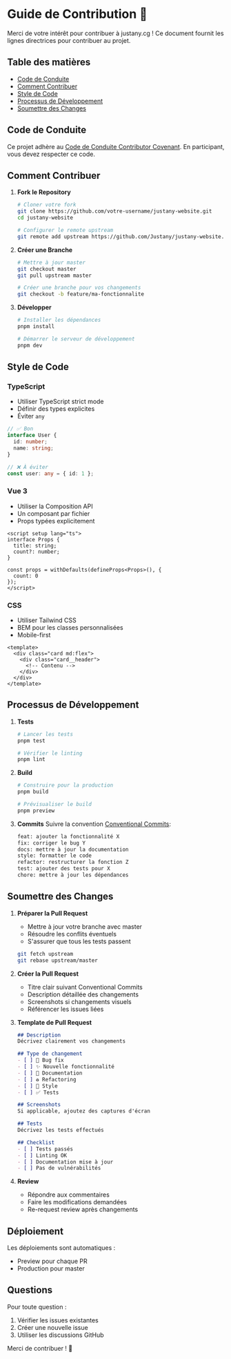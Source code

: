 # Guide de Contribution 🤝

Merci de votre intérêt pour contribuer à justany.cg ! Ce document fournit les lignes directrices pour contribuer au projet.

## Table des matières
- [Code de Conduite](#code-de-conduite)
- [Comment Contribuer](#comment-contribuer)
- [Style de Code](#style-de-code)
- [Processus de Développement](#processus-de-développement)
- [Soumettre des Changes](#soumettre-des-changes)

## Code de Conduite

Ce projet adhère au [Code de Conduite Contributor Covenant](https://www.contributor-covenant.org/fr/version/2/0/code_of_conduct/). En participant, vous devez respecter ce code.

## Comment Contribuer

1. **Fork le Repository**
   ```bash
   # Cloner votre fork
   git clone https://github.com/votre-username/justany-website.git
   cd justany-website
   
   # Configurer le remote upstream
   git remote add upstream https://github.com/Justany/justany-website.git
   ```

2. **Créer une Branche**
   ```bash
   # Mettre à jour master
   git checkout master
   git pull upstream master
   
   # Créer une branche pour vos changements
   git checkout -b feature/ma-fonctionnalite
   ```

3. **Développer**
   ```bash
   # Installer les dépendances
   pnpm install
   
   # Démarrer le serveur de développement
   pnpm dev
   ```

## Style de Code

### TypeScript
- Utiliser TypeScript strict mode
- Définir des types explicites
- Éviter `any`

```typescript
// ✅ Bon
interface User {
  id: number;
  name: string;
}

// ❌ À éviter
const user: any = { id: 1 };
```

### Vue 3
- Utiliser la Composition API
- Un composant par fichier
- Props typées explicitement

```vue
<script setup lang="ts">
interface Props {
  title: string;
  count?: number;
}

const props = withDefaults(defineProps<Props>(), {
  count: 0
});
</script>
```

### CSS
- Utiliser Tailwind CSS
- BEM pour les classes personnalisées
- Mobile-first

```vue
<template>
  <div class="card md:flex">
    <div class="card__header">
      <!-- Contenu -->
    </div>
  </div>
</template>
```

## Processus de Développement

1. **Tests**
   ```bash
   # Lancer les tests
   pnpm test
   
   # Vérifier le linting
   pnpm lint
   ```

2. **Build**
   ```bash
   # Construire pour la production
   pnpm build
   
   # Prévisualiser le build
   pnpm preview
   ```

3. **Commits**
   Suivre la convention [Conventional Commits](https://www.conventionalcommits.org/):
   ```bash
   feat: ajouter la fonctionnalité X
   fix: corriger le bug Y
   docs: mettre à jour la documentation
   style: formatter le code
   refactor: restructurer la fonction Z
   test: ajouter des tests pour X
   chore: mettre à jour les dépendances
   ```

## Soumettre des Changes

1. **Préparer la Pull Request**
   - Mettre à jour votre branche avec master
   - Résoudre les conflits éventuels
   - S'assurer que tous les tests passent

   ```bash
   git fetch upstream
   git rebase upstream/master
   ```

2. **Créer la Pull Request**
   - Titre clair suivant Conventional Commits
   - Description détaillée des changements
   - Screenshots si changements visuels
   - Référencer les issues liées

3. **Template de Pull Request**
   ```markdown
   ## Description
   Décrivez clairement vos changements

   ## Type de changement
   - [ ] 🐛 Bug fix
   - [ ] ✨ Nouvelle fonctionnalité
   - [ ] 📝 Documentation
   - [ ] ♻️ Refactoring
   - [ ] 💄 Style
   - [ ] ✅ Tests

   ## Screenshots
   Si applicable, ajoutez des captures d'écran

   ## Tests
   Décrivez les tests effectués

   ## Checklist
   - [ ] Tests passés
   - [ ] Linting OK
   - [ ] Documentation mise à jour
   - [ ] Pas de vulnérabilités
   ```

4. **Review**
   - Répondre aux commentaires
   - Faire les modifications demandées
   - Re-request review après changements

## Déploiement

Les déploiements sont automatiques :
- Preview pour chaque PR
- Production pour master

## Questions

Pour toute question :
1. Vérifier les issues existantes
2. Créer une nouvelle issue
3. Utiliser les discussions GitHub

Merci de contribuer ! 🙏
